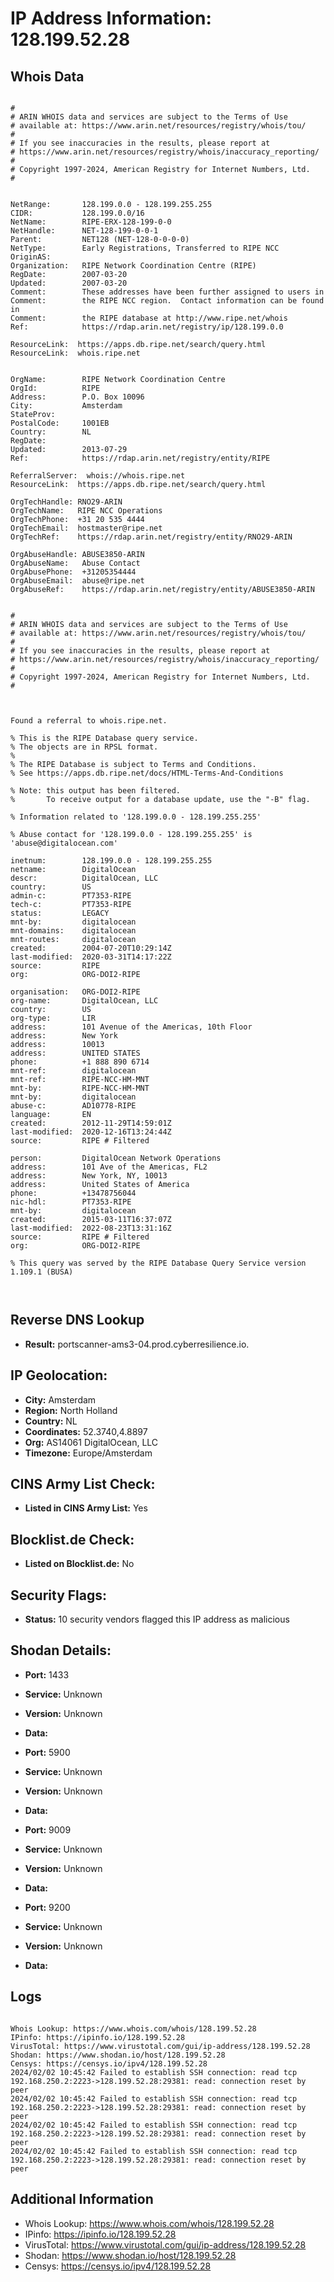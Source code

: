 # IP Address Information: 128.199.52.28

## Whois Data
```

#
# ARIN WHOIS data and services are subject to the Terms of Use
# available at: https://www.arin.net/resources/registry/whois/tou/
#
# If you see inaccuracies in the results, please report at
# https://www.arin.net/resources/registry/whois/inaccuracy_reporting/
#
# Copyright 1997-2024, American Registry for Internet Numbers, Ltd.
#


NetRange:       128.199.0.0 - 128.199.255.255
CIDR:           128.199.0.0/16
NetName:        RIPE-ERX-128-199-0-0
NetHandle:      NET-128-199-0-0-1
Parent:         NET128 (NET-128-0-0-0-0)
NetType:        Early Registrations, Transferred to RIPE NCC
OriginAS:       
Organization:   RIPE Network Coordination Centre (RIPE)
RegDate:        2007-03-20
Updated:        2007-03-20
Comment:        These addresses have been further assigned to users in
Comment:        the RIPE NCC region.  Contact information can be found in
Comment:        the RIPE database at http://www.ripe.net/whois
Ref:            https://rdap.arin.net/registry/ip/128.199.0.0

ResourceLink:  https://apps.db.ripe.net/search/query.html
ResourceLink:  whois.ripe.net


OrgName:        RIPE Network Coordination Centre
OrgId:          RIPE
Address:        P.O. Box 10096
City:           Amsterdam
StateProv:      
PostalCode:     1001EB
Country:        NL
RegDate:        
Updated:        2013-07-29
Ref:            https://rdap.arin.net/registry/entity/RIPE

ReferralServer:  whois://whois.ripe.net
ResourceLink:  https://apps.db.ripe.net/search/query.html

OrgTechHandle: RNO29-ARIN
OrgTechName:   RIPE NCC Operations
OrgTechPhone:  +31 20 535 4444 
OrgTechEmail:  hostmaster@ripe.net
OrgTechRef:    https://rdap.arin.net/registry/entity/RNO29-ARIN

OrgAbuseHandle: ABUSE3850-ARIN
OrgAbuseName:   Abuse Contact
OrgAbusePhone:  +31205354444 
OrgAbuseEmail:  abuse@ripe.net
OrgAbuseRef:    https://rdap.arin.net/registry/entity/ABUSE3850-ARIN


#
# ARIN WHOIS data and services are subject to the Terms of Use
# available at: https://www.arin.net/resources/registry/whois/tou/
#
# If you see inaccuracies in the results, please report at
# https://www.arin.net/resources/registry/whois/inaccuracy_reporting/
#
# Copyright 1997-2024, American Registry for Internet Numbers, Ltd.
#



Found a referral to whois.ripe.net.

% This is the RIPE Database query service.
% The objects are in RPSL format.
%
% The RIPE Database is subject to Terms and Conditions.
% See https://apps.db.ripe.net/docs/HTML-Terms-And-Conditions

% Note: this output has been filtered.
%       To receive output for a database update, use the "-B" flag.

% Information related to '128.199.0.0 - 128.199.255.255'

% Abuse contact for '128.199.0.0 - 128.199.255.255' is 'abuse@digitalocean.com'

inetnum:        128.199.0.0 - 128.199.255.255
netname:        DigitalOcean
descr:          DigitalOcean, LLC
country:        US
admin-c:        PT7353-RIPE
tech-c:         PT7353-RIPE
status:         LEGACY
mnt-by:         digitalocean
mnt-domains:    digitalocean
mnt-routes:     digitalocean
created:        2004-07-20T10:29:14Z
last-modified:  2020-03-31T14:17:22Z
source:         RIPE
org:            ORG-DOI2-RIPE

organisation:   ORG-DOI2-RIPE
org-name:       DigitalOcean, LLC
country:        US
org-type:       LIR
address:        101 Avenue of the Americas, 10th Floor
address:        New York
address:        10013
address:        UNITED STATES
phone:          +1 888 890 6714
mnt-ref:        digitalocean
mnt-ref:        RIPE-NCC-HM-MNT
mnt-by:         RIPE-NCC-HM-MNT
mnt-by:         digitalocean
abuse-c:        AD10778-RIPE
language:       EN
created:        2012-11-29T14:59:01Z
last-modified:  2020-12-16T13:24:44Z
source:         RIPE # Filtered

person:         DigitalOcean Network Operations
address:        101 Ave of the Americas, FL2
address:        New York, NY, 10013
address:        United States of America
phone:          +13478756044
nic-hdl:        PT7353-RIPE
mnt-by:         digitalocean
created:        2015-03-11T16:37:07Z
last-modified:  2022-08-23T13:31:16Z
source:         RIPE # Filtered
org:            ORG-DOI2-RIPE

% This query was served by the RIPE Database Query Service version 1.109.1 (BUSA)



```
## Reverse DNS Lookup
- **Result:** portscanner-ams3-04.prod.cyberresilience.io.

## IP Geolocation:
- **City:** Amsterdam
- **Region:** North Holland
- **Country:** NL
- **Coordinates:** 52.3740,4.8897
- **Org:** AS14061 DigitalOcean, LLC
- **Timezone:** Europe/Amsterdam

## CINS Army List Check:
- **Listed in CINS Army List:** 
Yes

## Blocklist.de Check:
- **Listed on Blocklist.de:** 
No

## Security Flags:
- **Status:** 10 security vendors flagged this IP address as malicious

## Shodan Details:
- **Port:** 1433
- **Service:** Unknown
- **Version:** Unknown
- **Data:** 

- **Port:** 5900
- **Service:** Unknown
- **Version:** Unknown
- **Data:** 

- **Port:** 9009
- **Service:** Unknown
- **Version:** Unknown
- **Data:** 

- **Port:** 9200
- **Service:** Unknown
- **Version:** Unknown
- **Data:** 

## Logs
```

Whois Lookup: https://www.whois.com/whois/128.199.52.28
IPinfo: https://ipinfo.io/128.199.52.28
VirusTotal: https://www.virustotal.com/gui/ip-address/128.199.52.28
Shodan: https://www.shodan.io/host/128.199.52.28
Censys: https://censys.io/ipv4/128.199.52.28
2024/02/02 10:45:42 Failed to establish SSH connection: read tcp 192.168.250.2:2223->128.199.52.28:29381: read: connection reset by peer
2024/02/02 10:45:42 Failed to establish SSH connection: read tcp 192.168.250.2:2223->128.199.52.28:29381: read: connection reset by peer
2024/02/02 10:45:42 Failed to establish SSH connection: read tcp 192.168.250.2:2223->128.199.52.28:29381: read: connection reset by peer
2024/02/02 10:45:42 Failed to establish SSH connection: read tcp 192.168.250.2:2223->128.199.52.28:29381: read: connection reset by peer

```
## Additional Information
- Whois Lookup: https://www.whois.com/whois/128.199.52.28
- IPinfo: https://ipinfo.io/128.199.52.28
- VirusTotal: https://www.virustotal.com/gui/ip-address/128.199.52.28
- Shodan: https://www.shodan.io/host/128.199.52.28
- Censys: https://censys.io/ipv4/128.199.52.28

